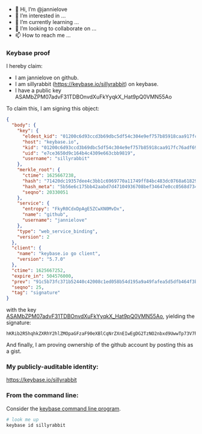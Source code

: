 - 👋 Hi, I’m @jannielove
- 👀 I’m interested in ...
- 🌱 I’m currently learning ...
- 💞️ I’m looking to collaborate on ...
- 📫 How to reach me ...

<!---
jannielove/jannielove is a ✨ special ✨ repository because its `README.md` (this file) appears on your GitHub profile.
You can click the Preview link to take a look at your changes.
--->
### Keybase proof

I hereby claim:

  * I am jannielove on github.
  * I am sillyrabbit (https://keybase.io/sillyrabbit) on keybase.
  * I have a public key ASAMbZPM07advF31TDBOnvdXuFkYyqkX_Hat9pQ0VMN55Ao

To claim this, I am signing this object:

```json
{
  "body": {
    "key": {
      "eldest_kid": "01200c6d93ccd3b69dbc5df54c304e9ef757b85918caa917fc76adf6943454c379e40a",
      "host": "keybase.io",
      "kid": "01200c6d93ccd3b69dbc5df54c304e9ef757b85918caa917fc76adf6943454c379e40a",
      "uid": "e7ce3650d9c164b4c4309e663cbb9819",
      "username": "sillyrabbit"
    },
    "merkle_root": {
      "ctime": 1625667238,
      "hash": "71420dc19357dee4c3bb1c6969770a11749ff84bc483dc0768a61829552e14c6f119525f2d6695945ebc0fa17c4107ede53b81920f5f5532037e5afb8c1148b4",
      "hash_meta": "5b56e6c175bb42aabd7d47104936708bef34647e0cc0568d734ae86032596be6",
      "seqno": 20330051
    },
    "service": {
      "entropy": "FkyR0CdxDpAgE5ZCwXN0MvDx",
      "name": "github",
      "username": "jannielove"
    },
    "type": "web_service_binding",
    "version": 2
  },
  "client": {
    "name": "keybase.io go client",
    "version": "5.7.0"
  },
  "ctime": 1625667252,
  "expire_in": 504576000,
  "prev": "91c5b73fc371b52440c42008c1ed058b54d195a9a49fafea5d5dfb464f3be06f",
  "seqno": 25,
  "tag": "signature"
}
```

with the key [ASAMbZPM07advF31TDBOnvdXuFkYyqkX_Hat9pQ0VMN55Ao](https://keybase.io/sillyrabbit), yielding the signature:

```
hKRib2R5hqhkZXRhY2hlZMOpaGFzaF90eXBlCqNrZXnEIwEgDG2TzNO2nbxd9UwwTp73V7hZGMqpF/x2rfaUNFTDeeQKp3BheWxvYWTESpcCGcQgkcW3P8NxtSRAxCAIwe0Fi1TRlamkn6/qXV37Rk874G/EIJIIdEiJ+cEQ/e4Gzukif9Z24x0aIwID7gVbBZcuxg3RAgHCo3NpZ8RAGoLJQJTJsLGq28uUkW8s26Vu4avQ1NKESmAFCdAKJfFNxu7HehfDhDjdiiYZKjB9LwLidR64pM/eBKnR3TlxAqhzaWdfdHlwZSCkaGFzaIKkdHlwZQildmFsdWXEII/6Kb/PHYq3391ZzZGkov9lCkURMoVgUcNT2LNzGtzAo3RhZ80CAqd2ZXJzaW9uAQ==

```

And finally, I am proving ownership of the github account by posting this as a gist.

### My publicly-auditable identity:

https://keybase.io/sillyrabbit

### From the command line:

Consider the [keybase command line program](https://keybase.io/download).

```bash
# look me up
keybase id sillyrabbit
```
